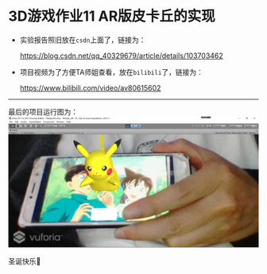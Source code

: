 # 3D游戏作业11 AR版皮卡丘的实现


* 实验报告照旧放在`csdn`上面了，链接为：

  <https://blog.csdn.net/qq_40329679/article/details/103703462>

* 项目视频为了方便TA师姐查看，放在`bilibili`了，链接为：

  <https://www.bilibili.com/video/av80615602>
  
---
最后的项目运行图为：
![result](./result.png)

圣诞快乐:santa:



